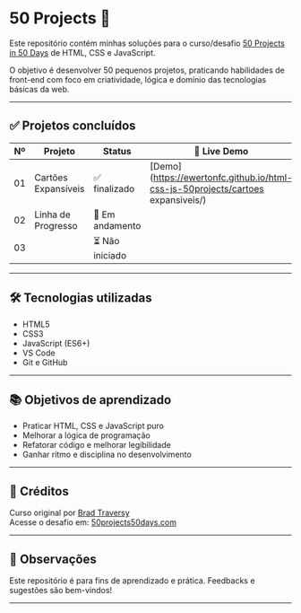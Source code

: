 # 50 Projects 🚀

Este repositório contém minhas soluções para o curso/desafio [50 Projects in 50 Days](https://50projects50days.com/) de HTML, CSS e JavaScript.

O objetivo é desenvolver 50 pequenos projetos, praticando habilidades de front-end com foco em criatividade, lógica e domínio das tecnologias básicas da web.

---

## ✅ Projetos concluídos

| Nº | Projeto             | Status           | 🔗 Live Demo                          
|----|---------------------|------------------|--------------------------------------- 
| 01 | Cartões Expansíveis | ✅ finalizado    | [Demo](https://ewertonfc.github.io/html-css-js-50projects/cartoes expansiveis/)  
| 02 | Linha de Progresso  | 🔄 Em andamento   |                                       
| 03 |                     | ⏳ Não iniciado   |                                        

---

## 🛠️ Tecnologias utilizadas

- HTML5
- CSS3
- JavaScript (ES6+)
- VS Code
- Git e GitHub

---

## 📚 Objetivos de aprendizado

- Praticar HTML, CSS e JavaScript puro
- Melhorar a lógica de programação
- Refatorar código e melhorar legibilidade
- Ganhar ritmo e disciplina no desenvolvimento

---

## 🌟 Créditos

Curso original por [Brad Traversy](https://github.com/bradtraversy)  
Acesse o desafio em: [50projects50days.com](https://50projects50days.com/)

---

## 📌 Observações

Este repositório é para fins de aprendizado e prática. Feedbacks e sugestões são bem-vindos!

---
